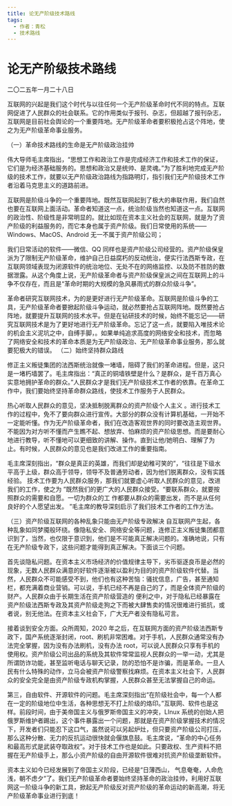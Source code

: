 ```yaml
---
title: 论无产阶级技术路线
tags:
  - 作者：青松
  - 技术路线
---
```


# 论无产阶级技术路线

二〇二五年一月二十八日

互联网的兴起是我们这个时代与以往任何一个无产阶级革命时代不同的特点。互联网促进了人民群众的社会联系。它的作用类似于报刊、杂志，但超越了报刊杂志，互联网是目前社会舆论的一个重要阵地。无产阶级革命者要积极抢占这个阵地，使之为无产阶级革命事业服务。 

（一）革命技术路线的生命是无产阶级政治挂帅 

伟大导师毛主席指出，“思想工作和政治工作是完成经济工作和技术工作的保证，它们是为经济基础服务的。思想和政治又是统帅、是灵魂。”为了胜利地完成无产阶级的技术工作，就要以无产阶级政治路线为指路明灯，指引我们无产阶级技术工作者沿着马克思主义的道路前进。 

互联网是阶级斗争的一个重要阵地。既然互联网起到了极大的串联作用，我们自然也要在互联网上面活动。革命者知道这一点，统治阶级当然也知道这一点。互联网的政治性、阶级性是非常明显的。就比如现在资本主义社会的互联网，就是为了资产阶级的利益服务的，而它本身也属于资产阶级。我们日常使用的系统——Windows、MacOS、Android 无一不属于资产阶级公司； 

我们日常活动的软件——微信、QQ 同样也是资产阶级公司经营的。资产阶级保皇派为了限制无产阶级革命，维护自己日益腐朽的反动统治，便实行法西斯专政，在互联网领域表现为闭源软件的统治地位、无处不在的网络监控、以及防不胜防的数据泄露。从这个角度上说，无产阶级革命者与资产阶级保皇派之间在互联网上的斗争不仅存在，而且是“革命时期的大规模的急风暴雨式的群众阶级斗争”。 

革命者研究互联网技术，为的是更好进行无产阶级革命。互联网是阶级斗争的工具，无产阶级革命者要掀起阶级斗争运动，就必然要抢占互联网阵地。既然要抢占阵地，就要提升互联网的技术水平。但是在钻研技术的时候，始终不能忘记——研究互联网技术是为了更好地进行无产阶级革命。忘记了这一点，就要陷入唯技术论的机会主义泥坑之中，自缚手脚，。如果单纯追求高度的网络安全和技术，而忽略了网络安全和技术的革命本质是为无产阶级政治、无产阶级革命事业服务，那么就要犯极大的错误。 
（二）始终坚持群众路线 

修正主义叛徒集团的法西斯统治就像一堵墙，阻碍了我们的革命进程。但是，这只是一堵朽墙罢了。毛主席指出：“真正的铜墙铁壁是什么？是群众，是千百万真心实意地拥护革命的群众。”人民群众才是我们无产阶级技术工作者的依靠。在革命工作中，我们要始终坚持革命群众路线，使技术工作服务于人民群众。 

热心听取人民群众的意见，坚决抵制脱离群众的资产阶级个人主义 。进行技术工作的过程中，免不了要向群众进行宣传。大部分的群众没有计算机基础，一开始不一定能听懂。作为无产阶级革命者，我们在改造客观世界的同时要改造主观世界。不能因为对方听不懂而产生瞧不起、想放弃、怕麻烦的资产阶级思想。而是要耐心地进行教导，听不懂地可以更细致的讲解、操作。直到让他/她明白、理解了为止。有时候，人民群众的意见也是我们改进工作的重要指南。 

毛主席深刻指出，“群众是真正的英雄，而我们却是幼稚可笑的”，“往往是下级水平高于上级，群众高于领导，领导不及普通劳动者，因为他们脱离群众，没有实践经验。 技术工作要为人民群众服务，那我们就要虚心听取人民群众的意见，改进我们的工作，使之为 ”既然我们的更广大的人民群众接受。“要联系群众，就要按照群众的需要和自愿。一切为群众的工 作都要从群众的需要出发，而不是从任何良好的个人愿望出发。 ”毛主席的教导深刻启示了我们技术工作者的工作方法。 

（三）资产阶级互联网的各种乱象只能由无产阶级专政解决 
自互联网产生起，各种乱象如同梦魇般环绕。像隐私安全、网络安全等问题，连修正主义叛徒集团都意识到了，当然，也仅限于意识到，他们是不可能真正解决问题的。准确地说，只有在无产阶级专政下，这些问题才能得到真正解决。下面谈三个问题。 

首先谈隐私问题。在资本主义市场经济的价值规律主导下，劣币驱逐良币是必然的现象，无数人民群众满意的好软件逐渐被以盈利为目的的资产阶级软件代替。当然，人民群众不可能感受不到，他们也有这种苦恼：骚扰信息，广告，甚至通知栏，都充满着商业营销。可以说，手机已经不再是自己的了，而是全体资产阶级的财产。人民群众由于长期生活在资产阶级营造的 
便利之中，对于隐私已经暴露在资产阶级法西斯专政及其资产阶级走狗之下而被大肆售卖的情况很难进行抵抗，或者说，别无他法。在资本主义社会下，广大无产者没有隐私可言。 

接着谈到安全方面。众所周知，2020 年之后，在互联网方面的资产阶级法西斯专政下，国产系统逐渐封闭，root、刷机非常困难。对于手机，人民群众通常没有办法完全掌握，因为没有办法刷机，没有办法 root，可以说人民群众只享有手机的使用权。资产阶级公司出品的系统及其软件常常监视人民群众的一举一动，尤其是所谓防诈功能，甚至监听电话与聊天记录，防的恐怕不是诈骗，而是革命。一旦人民有什么特殊的动作，立马会被资产阶级警察找麻烦。在资本主义社会下，人民群众的安全完全是由资产阶级专政机构掌握，人民群众甚至无法掌握自己的命运。 

第三，自由软件、开源软件的问题。毛主席深刻指出“在阶级社会中，每一个人都在一定的阶级地位中生活，各种思想无不打上阶级的烙印。”互联网、软件也是这样。前段时间，由于美帝国主义与俄罗斯帝国主义的冲突，LInux 系统的创始人把俄罗斯维护者踢出，这个事件暴露出一个问题，那就是在资产阶级掌握技术的情况下，开发者们只能忍下这口气，虽然说可以另起炉灶，但只要资产阶级公司打压，那么这种分散、无力的反抗运动很快就会偃旗息鼓。毛主席说，“革命的中心任务和最高形式是武装夺取政权”。对于技术工作也是如此。只要政权、生产资料不把握在无产阶级手上，那么小资产阶级的自由开源软件很难对抗资产阶级垄断软件。 

资本主义如今已经发展到了帝国主义阶段，已经是“日薄西山， 气息奄奄，人命危浅，朝不虑夕”了。我们无产阶级革命者要始终坚持革命的政治挂帅，利用好互联网这一阶级斗争的新工具，掀起无产阶级反对资产阶级的革命运动的新高潮，将无产阶级革命事业进行到底！ 